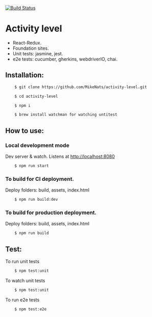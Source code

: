 [![Build Status](https://travis-ci.org/MikeNats/activity-level.svg)](https://travis-ci.org/MikeNats/activity-level) 

# Activity level

* React-Redux.
* Foundation sites.
* Unit tests: jasmine, jest.
* e2e tests: cucumber, gherkins, webdriverIO, chai.

## Installation:

```bash
    $ git clone https://github.com/MikeNats/activity-level.git

    $ cd activity-level

    $ npm i

    $ brew install watchman for watching untitest
```

## How to use:

### Local development mode
Dev server & watch.
Listens at [http://localhost:8080](http://localhost:8080)

```bash
    $ npm run start
```

### To build for CI deployment.
Deploy folders: build, assets, index.html

```bash
    $ npm run build:dev
```

### To build for production deployment.
Deploy folders: build, assets, index.html
```bash
    $ npm run build
```

## Test:

To run unit tests

```bash
    $ npm test:unit
```
To watch unit tests

```bash
    $ npm test:unit
```
To run e2e tests

```bash
    $ npm test:e2e
```
